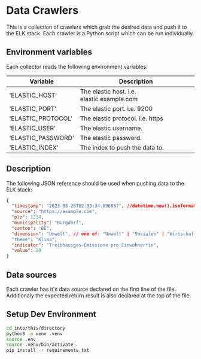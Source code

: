 # Data Crawlers

This is a collection of crawlers which grab the desired data and push it to the ELK stack. Each crawler is a Python script which can be run individually.

## Environment variables

Each collector reads the following environment variables:

| Variable           | Description                                |
| ------------------ | ------------------------------------------ |
| 'ELASTIC_HOST'     | The elastic host. i.e. elastic.example.com |
| 'ELASTIC_PORT'     | The elastic port. i.e. 9200                |
| 'ELASTIC_PROTOCOL' | The elastic protocol. i.e. https           |
| 'ELASTIC_USER'     | The elastic username.                      |
| 'ELASTIC_PASSWORD' | The elastic password.                      |
| 'ELASTIC_INDEX'    | The index to push the data to.             |

## Description

The following JSON reference should be used when pushing data to the ELK stack:

```json
{
  "timestamp": "2023-08-26T02:39:34.096867", //datetime.now().isoformat(),
  "source": "https://example.com",
  "plz": 1234,
  "municipality": "Burgdorf",
  "canton": "BE",
  "dimension": "Umwelt", // one of: "Umwelt" | "Soziales" | "Wirtschaft"
  "theme": "Klima",
  "indicator": "Treibhausgas-Emissione pro Einwohner*in",
  "value": 20
}
```

## Data sources

Each crawler has it's data source declared on the first line of the file. Additionaly the expected return result is also declared at the top of the file.

## Setup Dev Environment

```bash
cd into/this/directory
python3 -m venv .venv
source .env
source .venv/bin/activate
pip install -r requirements.txt
```
